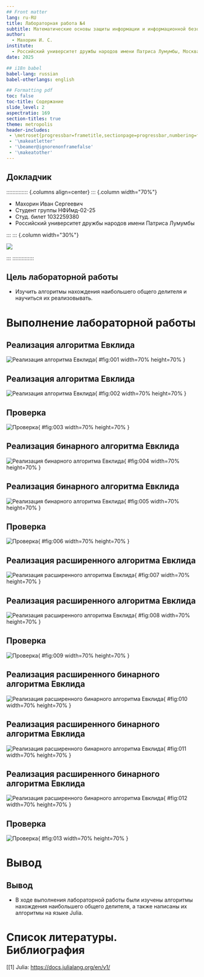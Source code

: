 ```yaml
---
## Front matter
lang: ru-RU
title: Лабораторная работа №4
subtitle: Математические основы защиты информации и информационной безопасности
author:
  - Махорин И. С.
institute:
  - Российский университет дружбы народов имени Патриса Лумумбы, Москва, Россия
date: 2025

## i18n babel
babel-lang: russian
babel-otherlangs: english

## Formatting pdf
toc: false
toc-title: Содержание
slide_level: 2
aspectratio: 169
section-titles: true
theme: metropolis
header-includes:
 - \metroset{progressbar=frametitle,sectionpage=progressbar,numbering=fraction}
 - '\makeatletter'
 - '\beamer@ignorenonframefalse'
 - '\makeatother'
---
```


## Докладчик

:::::::::::::: {.columns align=center}
::: {.column width="70%"}

  * Махорин Иван Сергеевич
  * Студент группы НФИмд-02-25
  * Студ. билет 1032259380
  * Российский университет дружбы народов имени Патриса Лумумбы

:::
::: {.column width="30%"}

![](./image/0.jpg)

:::
::::::::::::::


## Цель лабораторной работы

- Изучить алгоритмы нахождения наибольшего общего делителя и научиться их реализовывать.

# Выполнение лабораторной работы

## Реализация алгоритма Евклида

![Реализация алгоритма Евклида](image/1.PNG){ #fig:001 width=70% height=70% }

## Реализация алгоритма Евклида

![Реализация алгоритма Евклида](image/2.PNG){ #fig:002 width=70% height=70% }

##  Проверка

![Проверка](image/3.PNG){ #fig:003 width=70% height=70% }

## Реализация бинарного алгоритма Евклида

![Реализация бинарного алгоритма Евклида](image/4.PNG){ #fig:004 width=70% height=70% }

## Реализация бинарного алгоритма Евклида

![Реализация бинарного алгоритма Евклида](image/5.PNG){ #fig:005 width=70% height=70% }

##  Проверка

![Проверка](image/6.PNG){ #fig:006 width=70% height=70% }

## Реализация расширенного алгоритма Евклида

![Реализация расширенного алгоритма Евклида](image/7.PNG){ #fig:007 width=70% height=70% }

## Реализация расширенного алгоритма Евклида

![Реализация расширенного алгоритма Евклида](image/8.PNG){ #fig:008 width=70% height=70% }

##  Проверка

![Проверка](image/9.PNG){ #fig:009 width=70% height=70% }

## Реализация расширенного бинарного алгоритма Евклида

![Реализация расширенного бинарного алгоритма Евклида](image/10.PNG){ #fig:010 width=70% height=70% }

## Реализация расширенного бинарного алгоритма Евклида

![Реализация расширенного бинарного алгоритма Евклида](image/11.PNG){ #fig:011 width=70% height=70% }

## Реализация расширенного бинарного алгоритма Евклида

![Реализация расширенного бинарного алгоритма Евклида](image/12.PNG){ #fig:012 width=70% height=70% }

##  Проверка

![Проверка](image/13.PNG){ #fig:013 width=70% height=70% }

# Вывод

## Вывод

- В ходе выполнения лабораторной работы были изучены алгоритмы нахождения наибольшего общего делителя, а также
написаны их алгоритмы на языке Julia.

# Список литературы. Библиография

[[1] Julia: https://docs.julialang.org/en/v1/